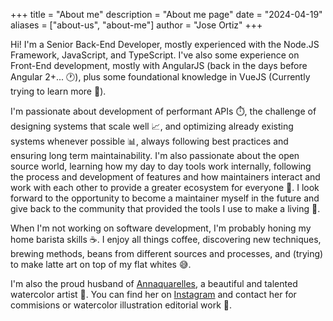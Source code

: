 +++
title = "About me"
description = "About me page"
date = "2024-04-19"
aliases = ["about-us", "about-me"]
author = "Jose Ortiz"
+++

Hi! I'm a Senior Back-End Developer, mostly experienced with the Node.JS Framework, JavaScript, and TypeScript. I've also some experience on Front-End development, mostly with AngularJS (back in the days before Angular 2+... 🕐), plus some foundational knowledge in VueJS (Currently trying to learn more 👀).

I'm passionate about development of performant APIs ⏱️, the challenge of designing systems that scale well 📈, and optimizing already existing systems whenever possible 📊, always following best practices and ensuring long term maintainability. I'm also passionate about the open source world, learning how my day to day tools work internally, following the process and development of features and how maintainers interact and work with each other to provide a greater ecosystem for everyone 🤝. I look forward to the opportunity to become a maintainer myself in the future and give back to the community that provided the tools I use to make a living 🤩.

When I'm not working on software development, I'm probably honing my home barista skills ☕️. I enjoy all things coffee, discovering new techniques, brewing methods, beans from different sources and processes, and (trying) to make latte art on top of my flat whites 😅.

I'm also the proud husband of [Annaquarelles](https://annaquarelles.com), a beautiful and talented watercolor artist 🎨. You can find her on [Instagram](https://instagram.com/annaquarelles) and contact her for commisions or watercolor illustration editorial work 🤩.